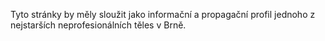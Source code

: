 

Tyto stránky by měly sloužit jako informační a propagační profil jednoho z nejstarších neprofesionálních těles v Brně.


